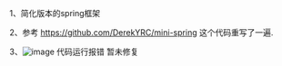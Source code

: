 1、简化版本的spring框架 

2、参考 https://github.com/DerekYRC/mini-spring 这个代码重写了一遍.

3、![image](https://github.com/user-attachments/assets/ce21ed1a-eba8-42ee-aec7-2d68389b3084) 代码运行报错 暂未修复
